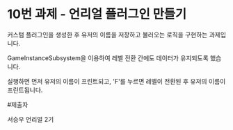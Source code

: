 # 10번 과제 - 언리얼 플러그인 만들기

커스텀 플러그인을 생성한 후 유저의 이름을 저장하고 불러오는 로직을 구현하는 과제입니다.

GameInstanceSubsystem을 이용하여 레벨 전환 간에도 데이터가 유지되도록 했습니다.

실행하면 먼저 유저의 이름이 프린트되고, 'F'를 누르면 레벨이 전환된 후 유저의 이름이 프린트됩니다.

#제출자

서승우 언리얼 2기
